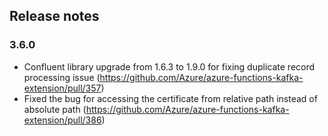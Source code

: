 ## Release notes
<!-- Please add your release notes in the following format:
- My change description (#PR/#issue)
-->

### 3.6.0
- Confluent library upgrade from 1.6.3 to 1.9.0 for fixing duplicate record processing issue (https://github.com/Azure/azure-functions-kafka-extension/pull/357)
- Fixed the bug for accessing the certificate from relative path instead of absolute path (https://github.com/Azure/azure-functions-kafka-extension/pull/386)

